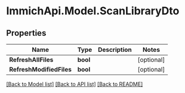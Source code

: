 # ImmichApi.Model.ScanLibraryDto

## Properties

Name | Type | Description | Notes
------------ | ------------- | ------------- | -------------
**RefreshAllFiles** | **bool** |  | [optional] 
**RefreshModifiedFiles** | **bool** |  | [optional] 

[[Back to Model list]](../README.md#documentation-for-models) [[Back to API list]](../README.md#documentation-for-api-endpoints) [[Back to README]](../README.md)


